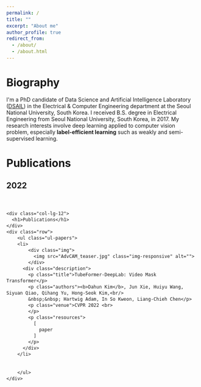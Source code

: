 ```yaml
---
permalink: /
title: ""
excerpt: "About me"
author_profile: true
redirect_from: 
  - /about/
  - /about.html
---
```


Biography
======
I'm a PhD candidate of Data Science and Artificial Intelligence Laboratory ([DSAIL](http://dsail.snu.ac.kr/)) in the Electrical & Computer Engineering department at the Seoul National University, South Korea. I received B.S. degree in Electrical Engineering from Seoul National University, South Korea, in 2017. My research interests involve deep learning applied to computer vision problem, especially **label-efficient learning** such as weakly and semi-supervised learning.


Publications
======

## 2022



  <section id="papers" class="home-section wg-papers   " style="padding: 20px 0 20px 0;" >
    <div class="container">
      
<div class="row">
  
    <div class="col-lg-12">
      <h1>Publications</h1>
    </div>
    <div class="row">
        <ul class="ul-papers">
        <li>
            <div class="img">
              <img src="AdvCAM_teaser.jpg" class="img-responsive" alt="">
            </div>
          <div class="description">
            <p class="title">TubeFormer-DeepLab: Video Mask Transformer</p>
            <p class="authors"><b>Dahun Kim</b>, Jun Xie, Huiyu Wang, Siyuan Qiao, Qihang Yu, Hong-Seok Kim,<br/>
            &nbsp;&nbsp; Hartwig Adam, In So Kweon, Liang-Chieh Chen</p>
            <p class="venue">CVPR 2022 <br>
            </p>
            <p class="resources">
              [
                paper
              ]
            </p>
          </div>
        </li>

     
        </ul>      
    </div>  
</div>
    </div>
  </section>
